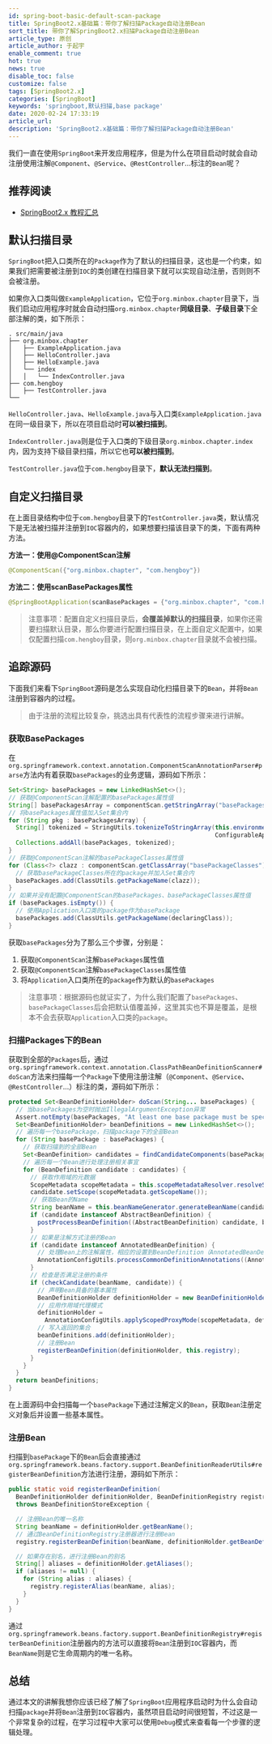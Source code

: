 ```yaml
---
id: spring-boot-basic-default-scan-package
title: SpringBoot2.x基础篇：带你了解扫描Package自动注册Bean
sort_title: 带你了解SpringBoot2.x扫描Package自动注册Bean
article_type: 原创
article_author: 于起宇
enable_comment: true
hot: true
news: true
disable_toc: false
customize: false
tags: [SpringBoot2.x]
categories: [SpringBoot]
keywords: 'springboot,默认扫描,base package'
date: 2020-02-24 17:33:19
article_url:
description: 'SpringBoot2.x基础篇：带你了解扫描Package自动注册Bean'
---
```


我们一直在使用`SpringBoot`来开发应用程序，但是为什么在项目启动时就会自动注册使用注解`@Component`、`@Service`、`@RestController`...标注的`Bean`呢？

<!--more-->
## 推荐阅读
- [SpringBoot2.x 教程汇总](http://blog.yuqiyu.com/spring-boot-2-x-articles.html)

## 默认扫描目录

`SpringBoot`把入口类所在的`Package`作为了默认的扫描目录，这也是一个约束，如果我们把需要被注册到`IOC`的类创建在扫描目录下就可以实现自动注册，否则则不会被注册。

如果你入口类叫做`ExampleApplication`，它位于`org.minbox.chapter`目录下，当我们启动应用程序时就会自动扫描`org.minbox.chapter`**同级目录**、**子级目录**下全部注解的类，如下所示：

```
. src/main/java
├── org.minbox.chapter
│   ├── ExampleApplication.java
│   ├── HelloController.java
│   ├── HelloExample.java
│   └── index
│   │   └── IndexController.java
├── com.hengboy
│   ├── TestController.java
└──
```

`HelloController.java`、`HelloExample.java`与入口类`ExampleApplication.java`在同一级目录下，所以在项目启动时**可以被扫描到**。

`IndexController.java`则是位于入口类的下级目录`org.minbox.chapter.index`内，因为支持下级目录扫描，所以它也**可以被扫描到**。

`TestController.java`位于`com.hengboy`目录下，**默认无法扫描到**。

## 自定义扫描目录

在上面目录结构中位于`com.hengboy`目录下的`TestController.java`类，默认情况下是无法被扫描并注册到`IOC`容器内的，如果想要扫描该目录下的类，下面有两种方法。

**方法一：使用@ComponentScan注解**

```java
@ComponentScan({"org.minbox.chapter", "com.hengboy"})
```

**方法二：使用scanBasePackages属性**

```java
@SpringBootApplication(scanBasePackages = {"org.minbox.chapter", "com.hengboy"})
```



> 注意事项：配置自定义扫描目录后，**会覆盖掉默认的扫描目录**，如果你还需要扫描默认目录，那么你要进行配置扫描目录，在上面自定义配置中，如果仅配置扫描`com.hengboy`目录，则`org.minbox.chapter`目录就不会被扫描。



## 追踪源码

下面我们来看下`SpringBoot`源码是怎么实现自动化扫描目录下的`Bean`，并将`Bean`注册到容器内的过程。

> 由于注册的流程比较复杂，挑选出具有代表性的流程步骤来进行讲解。

### 获取BasePackages

在`org.springframework.context.annotation.ComponentScanAnnotationParser#parse`方法内有着获取`basePackages`的业务逻辑，源码如下所示：

```java
Set<String> basePackages = new LinkedHashSet<>();
// 获取@ComponentScan注解配置的basePackages属性值
String[] basePackagesArray = componentScan.getStringArray("basePackages");
// 将basePackages属性值加入Set集合内
for (String pkg : basePackagesArray) {
  String[] tokenized = StringUtils.tokenizeToStringArray(this.environment.resolvePlaceholders(pkg),
                                                         ConfigurableApplicationContext.CONFIG_LOCATION_DELIMITERS);
  Collections.addAll(basePackages, tokenized);
}
// 获取@ComponentScan注解的basePackageClasses属性值
for (Class<?> clazz : componentScan.getClassArray("basePackageClasses")) {
  // 获取basePackageClasses所在的package并加入Set集合内
  basePackages.add(ClassUtils.getPackageName(clazz));
}
// 如果并没有配置@ComponentScan的basePackages、basePackageClasses属性值
if (basePackages.isEmpty()) {
  // 使用Application入口类的package作为basePackage
  basePackages.add(ClassUtils.getPackageName(declaringClass));
}
```

获取`basePackages`分为了那么三个步骤，分别是：

1. 获取`@ComponentScan`注解`basePackages`属性值
2. 获取`@ComponentScan`注解`basePackageClasses`属性值
3. 将`Application`入口类所在的`package`作为默认的`basePackages`

> 注意事项：根据源码也就证实了，为什么我们配置了`basePackages`、`basePackageClasses`后会把默认值覆盖掉，这里其实也不算是覆盖，是根本不会去获取`Application`入口类的`package`。



### 扫描Packages下的Bean

获取到全部的`Packages`后，通过`org.springframework.context.annotation.ClassPathBeanDefinitionScanner#doScan`方法来扫描每一个`Package`下使用注册注解（`@Component`、`@Service`、`@RestController`...）标注的类，源码如下所示：

```java
protected Set<BeanDefinitionHolder> doScan(String... basePackages) {
  // 当basePackages为空时抛出IllegalArgumentException异常
  Assert.notEmpty(basePackages, "At least one base package must be specified");
  Set<BeanDefinitionHolder> beanDefinitions = new LinkedHashSet<>();
  // 遍历每一个basePackage，扫描package下的全部Bean
  for (String basePackage : basePackages) {
    // 获取扫描到的全部Bean
    Set<BeanDefinition> candidates = findCandidateComponents(basePackage);
    // 遍历每一个Bean进行处理注册相关事宜
    for (BeanDefinition candidate : candidates) {
      // 获取作用域的元数据
      ScopeMetadata scopeMetadata = this.scopeMetadataResolver.resolveScopeMetadata(candidate);
      candidate.setScope(scopeMetadata.getScopeName());
      // 获取Bean的Name
      String beanName = this.beanNameGenerator.generateBeanName(candidate, this.registry);
      if (candidate instanceof AbstractBeanDefinition) {
        postProcessBeanDefinition((AbstractBeanDefinition) candidate, beanName);
      }
      // 如果是注解方式注册的Bean
      if (candidate instanceof AnnotatedBeanDefinition) {
        // 处理Bean上的注解属性，相应的设置到BeanDefinition（AnnotatedBeanDefinition）类内字段
        AnnotationConfigUtils.processCommonDefinitionAnnotations((AnnotatedBeanDefinition) candidate);
      }
      // 检查是否满足注册的条件
      if (checkCandidate(beanName, candidate)) {
        // 声明Bean具备的基本属性
        BeanDefinitionHolder definitionHolder = new BeanDefinitionHolder(candidate, beanName);
        // 应用作用域代理模式
        definitionHolder =
          AnnotationConfigUtils.applyScopedProxyMode(scopeMetadata, definitionHolder, this.registry);
        // 写入返回的集合
        beanDefinitions.add(definitionHolder);
        // 注册Bean
        registerBeanDefinition(definitionHolder, this.registry);
      }
    }
  }
  return beanDefinitions;
}
```



在上面源码中会扫描每一个`basePackage`下通过注解定义的`Bean`，获取`Bean`注册定义对象后并设置一些基本属性。



### 注册Bean

扫描到`basePackage`下的`Bean`后会直接通过`org.springframework.beans.factory.support.BeanDefinitionReaderUtils#registerBeanDefinition`方法进行注册，源码如下所示：

```java
public static void registerBeanDefinition(
  BeanDefinitionHolder definitionHolder, BeanDefinitionRegistry registry)
  throws BeanDefinitionStoreException {

  // 注册Bean的唯一名称
  String beanName = definitionHolder.getBeanName();
  // 通过BeanDefinitionRegistry注册器进行注册Bean
  registry.registerBeanDefinition(beanName, definitionHolder.getBeanDefinition());

  // 如果存在别名，进行注册Bean的别名
  String[] aliases = definitionHolder.getAliases();
  if (aliases != null) {
    for (String alias : aliases) {
      registry.registerAlias(beanName, alias);
    }
  }
}
```

通过`org.springframework.beans.factory.support.BeanDefinitionRegistry#registerBeanDefinition`注册器内的方法可以直接将`Bean`注册到`IOC`容器内，而`BeanName`则是它生命周期内的唯一名称。



## 总结

通过本文的讲解我想你应该已经了解了`SpringBoot`应用程序启动时为什么会自动扫描`package`并将`Bean`注册到`IOC`容器内，虽然项目启动时间很短暂，不过这是一个非常复杂的过程，在学习过程中大家可以使用`Debug`模式来查看每一个步骤的逻辑处理。